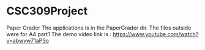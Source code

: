 # CSC309Project
Paper Grader
The applications is in the PaperGrader dir. The files outside were for A4 part1
The demo video link is : https://www.youtube.com/watch?v=abwvw71aP3o

